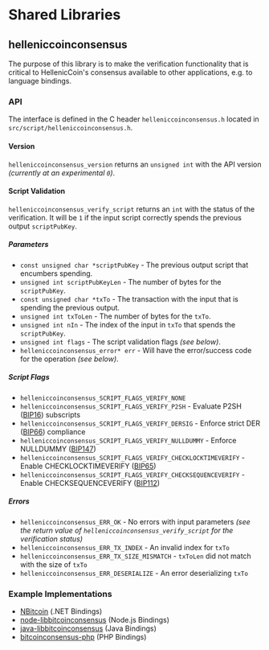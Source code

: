 Shared Libraries
================

## helleniccoinconsensus

The purpose of this library is to make the verification functionality that is critical to HellenicCoin's consensus available to other applications, e.g. to language bindings.

### API

The interface is defined in the C header `helleniccoinconsensus.h` located in  `src/script/helleniccoinconsensus.h`.

#### Version

`helleniccoinconsensus_version` returns an `unsigned int` with the API version *(currently at an experimental `0`)*.

#### Script Validation

`helleniccoinconsensus_verify_script` returns an `int` with the status of the verification. It will be `1` if the input script correctly spends the previous output `scriptPubKey`.

##### Parameters
- `const unsigned char *scriptPubKey` - The previous output script that encumbers spending.
- `unsigned int scriptPubKeyLen` - The number of bytes for the `scriptPubKey`.
- `const unsigned char *txTo` - The transaction with the input that is spending the previous output.
- `unsigned int txToLen` - The number of bytes for the `txTo`.
- `unsigned int nIn` - The index of the input in `txTo` that spends the `scriptPubKey`.
- `unsigned int flags` - The script validation flags *(see below)*.
- `helleniccoinconsensus_error* err` - Will have the error/success code for the operation *(see below)*.

##### Script Flags
- `helleniccoinconsensus_SCRIPT_FLAGS_VERIFY_NONE`
- `helleniccoinconsensus_SCRIPT_FLAGS_VERIFY_P2SH` - Evaluate P2SH ([BIP16](https://github.com/bitcoin/bips/blob/master/bip-0016.mediawiki)) subscripts
- `helleniccoinconsensus_SCRIPT_FLAGS_VERIFY_DERSIG` - Enforce strict DER ([BIP66](https://github.com/bitcoin/bips/blob/master/bip-0066.mediawiki)) compliance
- `helleniccoinconsensus_SCRIPT_FLAGS_VERIFY_NULLDUMMY` - Enforce NULLDUMMY ([BIP147](https://github.com/bitcoin/bips/blob/master/bip-0147.mediawiki))
- `helleniccoinconsensus_SCRIPT_FLAGS_VERIFY_CHECKLOCKTIMEVERIFY` - Enable CHECKLOCKTIMEVERIFY ([BIP65](https://github.com/bitcoin/bips/blob/master/bip-0065.mediawiki))
- `helleniccoinconsensus_SCRIPT_FLAGS_VERIFY_CHECKSEQUENCEVERIFY` - Enable CHECKSEQUENCEVERIFY ([BIP112](https://github.com/bitcoin/bips/blob/master/bip-0112.mediawiki))

##### Errors
- `helleniccoinconsensus_ERR_OK` - No errors with input parameters *(see the return value of `helleniccoinconsensus_verify_script` for the verification status)*
- `helleniccoinconsensus_ERR_TX_INDEX` - An invalid index for `txTo`
- `helleniccoinconsensus_ERR_TX_SIZE_MISMATCH` - `txToLen` did not match with the size of `txTo`
- `helleniccoinconsensus_ERR_DESERIALIZE` - An error deserializing `txTo`

### Example Implementations
- [NBitcoin](https://github.com/NicolasDorier/NBitcoin/blob/master/NBitcoin/Script.cs#L814) (.NET Bindings)
- [node-libbitcoinconsensus](https://github.com/bitpay/node-libbitcoinconsensus) (Node.js Bindings)
- [java-libbitcoinconsensus](https://github.com/dexX7/java-libbitcoinconsensus) (Java Bindings)
- [bitcoinconsensus-php](https://github.com/Bit-Wasp/bitcoinconsensus-php) (PHP Bindings)
